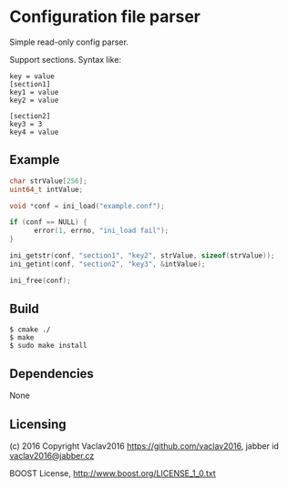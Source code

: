 # Configuration file parser

Simple read-only config parser. 

Support sections. Syntax like:

    key = value
    [section1]
    key1 = value
    key2 = value

    [section2]
    key3 = 3
    key4 = value

## Example

```c
char strValue[256];
uint64_t intValue;

void *conf = ini_load("example.conf");

if (conf == NULL) {
      error(1, errno, "ini_load fail");
}

ini_getstr(conf, "section1", "key2", strValue, sizeof(strValue));
ini_getint(conf, "section2", "key3", &intValue);

ini_free(conf);
```

## Build

    $ cmake ./
    $ make
    $ sudo make install

## Dependencies

None

## Licensing

(c) 2016 Copyright Vaclav2016 https://github.com/vaclav2016, jabber id vaclav2016@jabber.cz

BOOST License, <http://www.boost.org/LICENSE_1_0.txt>
